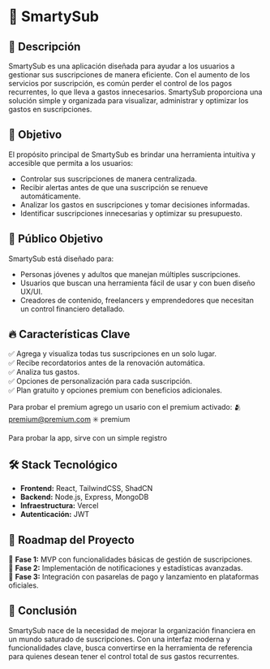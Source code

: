 # 📌 SmartySub

## 📝 Descripción
SmartySub es una aplicación diseñada para ayudar a los usuarios a gestionar sus suscripciones de manera eficiente. Con el aumento de los servicios por suscripción, es común perder el control de los pagos recurrentes, lo que lleva a gastos innecesarios. SmartySub proporciona una solución simple y organizada para visualizar, administrar y optimizar los gastos en suscripciones.

## 🎯 Objetivo
El propósito principal de SmartySub es brindar una herramienta intuitiva y accesible que permita a los usuarios:
- Controlar sus suscripciones de manera centralizada.
- Recibir alertas antes de que una suscripción se renueve automáticamente.
- Analizar los gastos en suscripciones y tomar decisiones informadas.
- Identificar suscripciones innecesarias y optimizar su presupuesto.

## 👥 Público Objetivo
SmartySub está diseñado para:
- Personas jóvenes y adultos que manejan múltiples suscripciones.
- Usuarios que buscan una herramienta fácil de usar y con buen diseño UX/UI.
- Creadores de contenido, freelancers y emprendedores que necesitan un control financiero detallado.

## 🔥 Características Clave
✅ Agrega y visualiza todas tus suscripciones en un solo lugar.  
✅ Recibe recordatorios antes de la renovación automática.  
✅ Analiza tus gastos.  
✅ Opciones de personalización para cada suscripción.  
✅ Plan gratuito y opciones premium con beneficios adicionales.  

Para probar el premium agrego un usario con el premium activado:
    🫂  premium@premium.com
    ✳️     premium

Para probar la app, sirve con un simple registro

## 🛠️ Stack Tecnológico
- **Frontend:** React, TailwindCSS, ShadCN
- **Backend:** Node.js, Express, MongoDB
- **Infraestructura:** Vercel
- **Autenticación:** JWT

## 🚀 Roadmap del Proyecto
📌 **Fase 1:** MVP con funcionalidades básicas de gestión de suscripciones.  
📌 **Fase 2:** Implementación de notificaciones y estadísticas avanzadas.  
📌 **Fase 3:** Integración con pasarelas de pago y lanzamiento en plataformas oficiales.

## 🏁 Conclusión
SmartySub nace de la necesidad de mejorar la organización financiera en un mundo saturado de suscripciones. Con una interfaz moderna y funcionalidades clave, busca convertirse en la herramienta de referencia para quienes desean tener el control total de sus gastos recurrentes.
